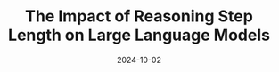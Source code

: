 ---
title: "The Impact of Reasoning Step Length on Large Language Models"
collection: publications
category: twenty_four
date: 2024-10-02
venue: 'ACL Finding'
slidesurl: # None
paperurl: 'https://arxiv.org/pdf/2401.04925'
citation: Jin, Mingyu, Qinkai Yu, <strong>Dong Shu</strong>, Haiyan Zhao, Wenyue Hua, Yanda Meng, Yongfeng Zhang, and Mengnan Du. "The impact of reasoning step length on large language models." arXiv preprint arXiv:2401.04925 (2024).
---
